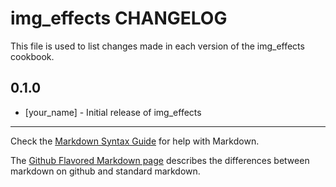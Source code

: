img_effects CHANGELOG
=====================

This file is used to list changes made in each version of the img_effects cookbook.

0.1.0
-----
- [your_name] - Initial release of img_effects

- - -
Check the [Markdown Syntax Guide](http://daringfireball.net/projects/markdown/syntax) for help with Markdown.

The [Github Flavored Markdown page](http://github.github.com/github-flavored-markdown/) describes the differences between markdown on github and standard markdown.

